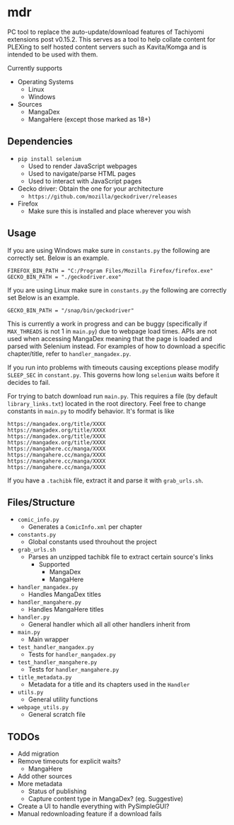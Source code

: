 # mdr

PC tool to replace the auto-update/download features of Tachiyomi extensions post v0.15.2.
This serves as a tool to help collate content for PLEXing to self hosted content servers such as Kavita/Komga and is intended to be used with them.

Currently supports

* Operating Systems
  * Linux
  * Windows
* Sources
  * MangaDex
  * MangaHere (except those marked as 18+)

## Dependencies

* `pip install selenium`
  * Used to render JavaScript webpages
  * Used to navigate/parse HTML pages
  * Used to interact with JavaScript pages
* Gecko driver: Obtain the one for your architecture
  * `https://github.com/mozilla/geckodriver/releases`
* Firefox
  * Make sure this is installed and place wherever you wish

## Usage

If you are using Windows make sure in `constants.py` the following are correctly set.
Below is an example.

```
FIREFOX_BIN_PATH = "C:/Program Files/Mozilla Firefox/firefox.exe"
GECKO_BIN_PATH = "./geckodriver.exe"
```

If you are using Linux make sure in `constants.py` the following are correctly set
Below is an example.

```
GECKO_BIN_PATH = "/snap/bin/geckodriver"
```

This is currently a work in progress and can be buggy (specifically if `MAX_THREADS` is not 1 in `main.py`) due to webpage load times.
APIs are not used when accessing MangaDex meaning that the page is loaded and parsed with Selenium instead.
For examples of how to download a specific chapter/title, refer to `handler_mangadex.py`.

If you run into problems with timeouts causing exceptions please modify `SLEEP_SEC` in `constant.py`.
This governs how long `selenium` waits before it decides to fail.

For trying to batch download run `main.py`.
This requires a file (by default `library_links.txt`) located in the root directory.
Feel free to change constants in `main.py` to modify behavior.
It's format is like

```
https://mangadex.org/title/XXXX
https://mangadex.org/title/XXXX
https://mangadex.org/title/XXXX
https://mangadex.org/title/XXXX
https://mangahere.cc/manga/XXXX
https://mangahere.cc/manga/XXXX
https://mangahere.cc/manga/XXXX
https://mangahere.cc/manga/XXXX
```

If you have a `.tachibk` file, extract it and parse it with `grab_urls.sh`.

## Files/Structure

* `comic_info.py`
  * Generates a `ComicInfo.xml` per chapter
* `constants.py`
  * Global constants used throuhout the project
* `grab_urls.sh`
  * Parses an unzipped tachibk file to extract certain source's links
    * Supported
      * MangaDex
      * MangaHere
* `handler_mangadex.py`
  * Handles MangaDex titles
* `handler_mangahere.py`
  * Handles MangaHere titles
* `handler.py`
  * General handler which all all other handlers inherit from
* `main.py`
  * Main wrapper
* `test_handler_mangadex.py`
  * Tests for `handler_mangadex.py`
* `test_handler_mangahere.py`
  * Tests for `handler_mangahere.py`
* `title_metadata.py`
  * Metadata for a title and its chapters used in the `Handler`
* `utils.py`
  * General utility functions
* `webpage_utils.py`
  * General scratch file

## TODOs

* Add migration
* Remove timeouts for explicit waits?
  * MangaHere
* Add other sources
* More metadata
  * Status of publishing
  * Capture content type in MangaDex? (eg. Suggestive)
* Create a UI to handle everything with PySimpleGUI?
* Manual redownloading feature if a download fails
